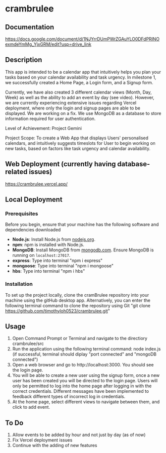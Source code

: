 # crambrulee
 
## Documentation
 
https://docs.google.com/document/d/1NJYrrDUmPWrZGAuYLO0DFdPRINOexmdeYmMg_YjxGRM/edit?usp=drive_link


## Description


This app is intended to be a calendar app that intuitively helps you plan your tasks based on your calendar availability and task urgency.
In milestone 1, we successfully created a Home Page, a Login form, and a Signup form.

Currently, we have also created 3 different calendar views (Month, Day, Week) as well as the ability to add an event by day (see video).
However, we are currently experiencing extensive issues regarding Vercel deployment, where only the login and signup pages are able to be displayed. We are working on a fix.
We use MongoDB as a database to store information required for user authentication.
 
Level of Achievement: Project Gemini

Project Scope: To create a Web App that displays Users' personalised calendars, and intuitively suggests timeslots for User to begin working on new tasks, based on factors like task urgency and calendar availability.


## Web Deployment (currently having database-related issues)

https://crambrulee.vercel.app/


## Local Deployment


### Prerequisites


Before you begin, ensure that your machine has the following software and dependencies downloaded


- **Node.js**: Install Node.js from [nodejs.org](https://nodejs.org/).
- **npm**: npm is installed with Node.js.
- **MongoDB**: Install MongoDB from [mongodb.com](https://www.mongodb.com/). Ensure MongoDB is running on `localhost:27017`.
- **express**: Type into terminal "npm i express"
- **mongoose**: Type into terminal "npm i mongoose"
- **hbs**: Type into terminal "npm i hbs"


### Installation


To set up the project locally, clone the cramBrulee repository into your machine using the gitHub desktop app.
Alternatively, you can enter the following terminal command to clone the repository using Git
"git clone https://github.com/timothyloh0523/crambrulee.git"


## Usage


1. Open Command Prompt or Terminal and navigate to the directiory crambrulee/src
2. Run the application using the following terminal command: node index.js (if successful, terminal should diplay "port connected" and "mongoDB connected")
3. Open a web browser and go to http://localhost:3000. You should see the login page.
4. You will be able to create a new user using the signup form, once a new user has been created you will be directed to the login page. Users will only be permitted to log into the home page after logging in with the correct credentials. Different messages have been implemented to feedback different types of incorrect log in credentials.
5. At the home page, select different views to navigate between them, and click to add event.


## To Do


1. Allow events to be added by hour and not just by day (as of now)
2. Fix Vercel deployment issues
3. Continue with the adding of new features
